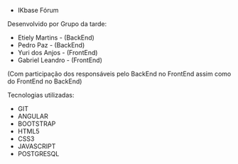 - IKbase Fórum

Desenvolvido por Grupo da tarde: 

- Etiely Martins - (BackEnd)
- Pedro Paz - (BackEnd)
- Yuri dos Anjos - (FrontEnd)
- Gabriel Leandro - (FrontEnd)

(Com participação dos responsáveis pelo BackEnd no FrontEnd assim como do FrontEnd no BackEnd)

Tecnologias utilizadas:

- GIT
- ANGULAR
- BOOTSTRAP
- HTML5
- CSS3
- JAVASCRIPT
- POSTGRESQL
